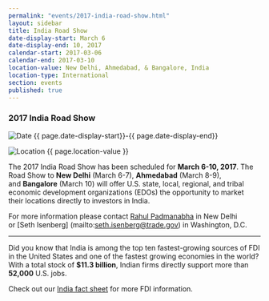 ```yaml
---
permalink: "events/2017-india-road-show.html"
layout: sidebar
title: India Road Show
date-display-start: March 6
date-display-end: 10, 2017
calendar-start: 2017-03-06
calendar-end: 2017-03-10
location-value: New Delhi, Ahmedabad, & Bangalore, India
location-type: International
section: events
published: true
---
```


### 2017 India Road Show

![Date](https://google.github.io/material-design-icons/action/svg/design/ic_event_24px.svg "Date") {{ page.date-display-start}}-{{ page.date-display-end}}

![Location](http://google.github.io/material-design-icons/social/svg/design/ic_location_city_24px.svg "Location") {{ page.location-value }}

The 2017 India Road Show has been scheduled for **March 6-10, 2017**. The Road Show to **New Delhi** (March 6-7), **Ahmedabad** (March 8-9), and **Bangalore** (March 10) will offer U.S. state, local, regional, and tribal economic development organizations (EDOs) the opportunity to market their locations directly to investors in India.

For more information please contact [Rahul Padmanabha](mailto:Rahul.Padmanabha@trade.gov) in New Delhi or [Seth Isenberg]
(mailto:seth.isenberg@trade.gov) in Washington, D.C. 

---

Did you know that India is among the top ten fastest-growing sources of FDI in the United States and one of the fastest growing economies in the world? With a total stock of **$11.3 billion**, Indian firms directly support more than **52,000** U.S. jobs. 

Check out our [India fact sheet](https://www.selectusa.gov/country-fact-sheet/India) for more FDI information. 
